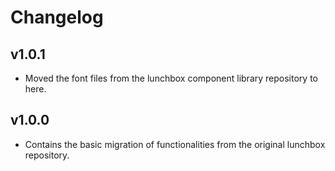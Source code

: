 # Changelog

## v1.0.1

- Moved the font files from the lunchbox component library repository to here.

## v1.0.0

- Contains the basic migration of functionalities from the original lunchbox
  repository.
